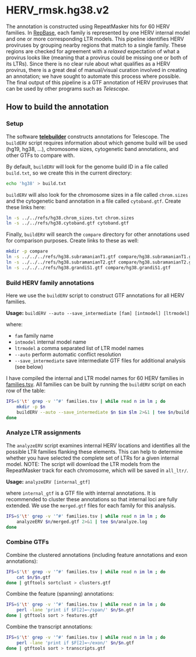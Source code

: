 # HERV_rmsk.hg38.v2

The annotation is constructed using RepeatMasker hits for 60 HERV families. In [RepBase](http://www.girinst.org/repbase/), each family is represented by one HERV internal model and one or more corresponding LTR models. This pipeline identifies HERV proviruses by grouping nearby regions that match to a single family. These regions are checked for agreement with a _relaxed_ expectation of what a provirus looks like (meaning that a provirus could be missing one or both of its LTRs). Since there is no clear rule about what qualifies as a HERV provirus, there is a great deal of manual/visual curation involved in creating an annotation; we have sought to automate this process where possible. The final output of this pipeline is a GTF annotation of HERV proviruses that can be used by other programs such as *Telescope*.


## How to build the annotation

### Setup

The software **[telebuilder](https://github.com/mlbendall/telebuilder)** constructs annotations for Telescope. The `buildERV` script requires information about which genome build will be used (hg19, hg38, ...), chromosome sizes, cytogenetic band annotations, and other GTFs to compare with.

By default, `buildERV` will look for the genome build ID in a file called `build.txt`, so we create this in the current directory:

```bash
echo 'hg38' > build.txt
```

`buildERV` will also look for the chromosome sizes in a file called `chrom.sizes` and the cytogenetic band annotation in a file called `cytoband.gtf`. Create these links here:

```bash
ln -s ../../refs/hg38.chrom_sizes.txt chrom.sizes
ln -s ../../refs/hg38.cytoband.gtf cytoband.gtf
```

Finally, `buildERV` will search the `compare` directory for other annotations used for comparison purposes. Create links to these as well:

```bash
mkdir -p compare
ln -s ../../../refs/hg38.subramanianT1.gtf compare/hg38.subramanianT1.gtf
ln -s ../../../refs/hg38.subramanianT2.gtf compare/hg38.subramanianT2.gtf
ln -s ../../../refs/hg38.grandiS1.gtf compare/hg38.grandiS1.gtf
```

### Build HERV family annotations

Here we use the `buildERV` script to construct GTF annotations for all HERV families.

**Usage:** `buildERV --auto --save_intermediate [fam] [intmodel] [ltrmodel]`

where: 

+ `fam` family name
+ `intmodel` internal model name
+ `ltrmodel` a comma separated list of LTR model names
+ `--auto` perform automatic conflict resolution
+ `--save_intermediate` save intermediate GTF files for additional analysis (see below)

I have compiled the internal and LTR model names for 60 HERV families in [families.tsv](families.tsv). All families can be built by running the `buildERV` script on each row of the table:

```bash
IFS=$'\t' grep -v '^#' families.tsv | while read n im lm ; do
    mkdir -p $n
    buildERV --auto --save_intermediate $n $im $lm 2>&1 | tee $n/build.log    
done
```

### Analyze LTR assignments

The `analyzeERV` script examines internal HERV locations and identifies all the possible LTR families flanking these elements. This can help to determine whether you have selected the complete set of LTRs for a given internal model. NOTE: The script will download the LTR models from the RepeatMasker track for each chromosome, which will be saved in `all_ltr/`.

**Usage:** `analyzeERV [internal_gtf]`

where `internal_gtf` is a GTF file with internal annotations. It is recommended to cluster these annotations so that internal loci are fully extended. We use the `merged.gtf` files for each family for this analysis. 

```bash
IFS=$'\t' grep -v '^#' families.tsv | while read n im lm ; do
    analyzeERV $n/merged.gtf 2>&1 | tee $n/analyze.log
done
```

### Combine GTFs

Combine the clustered annotations (including feature annotations and exon annotations):

```bash
IFS=$'\t' grep -v '^#' families.tsv | while read n im lm ; do
    cat $n/$n.gtf
done | gtftools sortclust > clusters.gtf
```

Combine the feature (spanning) annotations:

```bash
IFS=$'\t' grep -v '^#' families.tsv | while read n im lm ; do
    perl -lane 'print if $F[2]=~/span/' $n/$n.gtf
done | gtftools sort > features.gtf
```

Combine the transcript annotations:

```bash
IFS=$'\t' grep -v '^#' families.tsv | while read n im lm ; do
    perl -lane 'print if $F[2]=~/exon/' $n/$n.gtf
done | gtftools sort > transcripts.gtf
```

